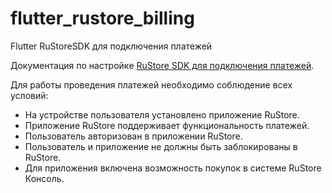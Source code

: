 # flutter_rustore_billing

Flutter RuStoreSDK для подключения платежей

Документация по настройкe [RuStore SDK для подключения платежей](https://help.rustore.ru/rustore/for_developers/developer-documentation/sdk_payments).

Для работы проведения платежей необходимо соблюдение всех условий:

- На устройстве пользователя установлено приложение RuStore.
- Приложение RuStore поддерживает функциональность платежей.
- Пользователь авторизован в приложении RuStore.
- Пользователь и приложение не должны быть заблокированы в RuStore.
- Для приложения включена возможность покупок в системе RuStore Консоль.

